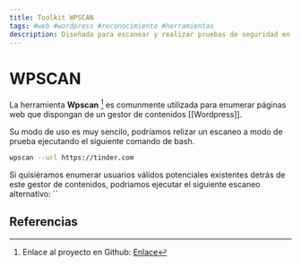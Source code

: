 ```yaml
---
title: Toolkit WPSCAN
tags: #web #wordpress #reconocimiento #herramientas
description: Diseñada para escanear y realizar pruebas de seguridad en sitios web que utilizan el sistema de gestión de contenidos (CMS) WordPress. 
---
```


# WPSCAN

La herramienta **Wpscan** [^1] es comunmente utilizada para enumerar páginas web que dispongan de un gestor de contenidos [[Wordpress]].

Su modo de uso es muy sencilo, podríamos relizar un escaneo a modo de prueba ejecutando el siguiente comando de bash.

```bash
wpscan --url https://tinder.com
```

Si quisiéramos enumerar usuarios válidos potenciales existentes detrás de este gestor de contenidos, podriamos ejecutar el siguiente escaneo alternativo:
``




## Referencias

[^1]: Enlace al proyecto en Github: [Enlace](https://github.com/wpscanteam/wpscan) 






